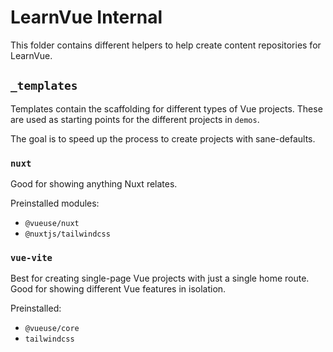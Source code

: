 # LearnVue Internal

This folder contains different helpers to help create content repositories for LearnVue.

## `_templates`

Templates contain the scaffolding for different types of Vue projects. These are used as starting points for the different projects in `demos`. 

The goal is to speed up the process to create projects with sane-defaults. 

### `nuxt`

Good for showing anything Nuxt relates. 

Preinstalled modules:
- `@vueuse/nuxt`
- `@nuxtjs/tailwindcss`

### `vue-vite`

Best for creating single-page Vue projects with just a single home route. Good for showing different Vue features in isolation.

Preinstalled: 
- `@vueuse/core`
- `tailwindcss`

